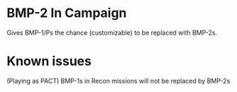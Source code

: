 # BMP-2 In Campaign
Gives BMP-1/Ps the chance (customizable) to be replaced with BMP-2s.  

# Known issues
(Playing as PACT) BMP-1s in Recon missions will not be replaced by BMP-2s
